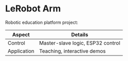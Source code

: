 # LeRobot Arm

Robotic education platform project:

| Aspect | Details |
|--------|---------|
| Control | Master-slave logic, ESP32 control |
| Application | Teaching, interactive demos |
